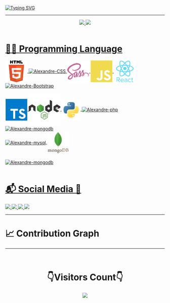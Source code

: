 
<link rel="stylesheet" href="https://cdn.jsdelivr.net/gh/devicons/devicon@v2.14.0/devicon.min.css">

[![Typing SVG](https://readme-typing-svg.herokuapp.com/?color=A9A9A9&size=35&center=true&vCenter=true&width=1000&lines=HELLO,+My+name+is+Alexandre+Novaes;I'm+22+years+old;I'm+from+Brazil;Graduated+Systems+Analysis+and+Development+;Be+Welcome!+:%29)](https://git.io/typing-svg)

<hr/>

<div align="center">
  <a href="https://github.com/alexandr30novaes">
  <img height="180em" src="https://github-readme-stats.vercel.app/api?username=alexandr30novaes&show_icons=true&theme=dark&include_all_commits=true&count_private=true"/>
  <img height="180em" src="https://github-readme-stats.vercel.app/api/top-langs/?username=alexandr30novaes&layout=compact&langs_count=7&theme=dark"/>
</div>
  
<div style="display: inline_block"><br>
  <h1> 👨‍💻 Programming Language </h1>
  <img align="center" alt="Alexandre-HTML" height="70" width="70" src="https://github.com/devicons/devicon/blob/master/icons/html5/html5-original-wordmark.svg">
  <img align="center" alt="Alexandre-CSS" height="70" width="70" src="https://cdn.jsdelivr.net/gh/devicons/devicon/icons/css3/css3-original-wordmark.svg">
  <img align="center" alt="Alexandre-SASS" height="70" width="70" src="https://github.com/devicons/devicon/blob/master/icons/sass/sass-original.svg">
  <img align="center" alt="Alexandre-Js" height="70" width="70"  src="https://raw.githubusercontent.com/devicons/devicon/master/icons/javascript/javascript-plain.svg">
  <img align="center" alt="Alexandre-React" height="70" width="70"  src="https://github.com/devicons/devicon/blob/master/icons/react/react-original-wordmark.svg">
  <img align="center" alt="Alexandre-Bootstrap" height="65" width="70" src="https://cdn.jsdelivr.net/gh/devicons/devicon/icons/bootstrap/bootstrap-original-wordmark.svg" />
  <br></br>
  
  <img align="center" alt="Alexandre-Ts" height="70" width="70" src="https://raw.githubusercontent.com/devicons/devicon/master/icons/typescript/typescript-plain.svg">
  <img align="center" alt="Alexandre-Nodejs" height="100" width="100" src="https://github.com/devicons/devicon/blob/master/icons/nodejs/nodejs-original-wordmark.svg">
  <img align="center" alt="Alexandre-Python" height="60" width="60" src="https://raw.githubusercontent.com/devicons/devicon/master/icons/python/python-original.svg">
  <img align="center" alt="Alexandre-php" height="70 width="70 src="https://cdn.jsdelivr.net/gh/devicons/devicon/icons/php/php-original.svg" />
  <img align="center" alt="Alexandre-mongodb" height="70" width="60" src= "https://cdn.jsdelivr.net/gh/devicons/devicon/icons/flutter/flutter-original.svg"
  <br></br>
  <img align="center" alt="Alexandre-mysql" height="70" width="70" src="https://cdn.jsdelivr.net/gh/devicons/devicon/icons/mysql/mysql-original-wordmark.svg" />
  <img align="center" alt="Alexandre-mongodb" height="70" width="70" src= "https://github.com/devicons/devicon/blob/master/icons/mongodb/mongodb-original-wordmark.svg" />
  <br></br>
  <img align="center" alt="Alexandre-mongodb" height="90" width="90" src= "https://cdn.jsdelivr.net/gh/devicons/devicon/icons/git/git-plain-wordmark.svg" />
  <br></br>
   <h1> 📬 Social Media 📍</h1>

   <a href = "mailto:ale.oliveira00@gmail.com"><img src="https://img.shields.io/badge/-Gmail-%23333?style=for-the-badge&logo=gmail&logoColor=white" target="_blank">
   </a>
   <a href="https://www.linkedin.com/in/alexandre-novaes-09b454213"><img src="https://img.shields.io/badge/LinkedIn-0077B5?style=for-the-badge&logo=linkedin&logoColor=white" target="_blank">
   </a>
   <a href="https://wa.me/5511994917685?text=Ol%C3%A1+Alexandre%21"><img src="https://img.shields.io/badge/WhatsApp-25D366?style=for-the-badge&logo=whatsapp&logoColor=white" target="_blank">
   </a>
   <a href="https://www.instagram.com/aleee_novaes/"><img src="https://img.shields.io/badge/Instagram-E4405F?style=for-the-badge&logo=instagram&logoColor=white" target="_blank"> 
   </a>
   
   <a href="https://img.shields.io/badge/PHP-777BB4?style=for-the-badge&logo=php&logoColor=white"></a>
  
 <hr/>
  
<h1>📈 Contribution Graph</h1>
                                                  

    


<hr/>

<div align="center">
  <br><p align="centre"><b><h1>👇Visitors Count👇</h1></b></p>  
<p align="center"><img align="center" src="https://profile-counter.glitch.me/{alexandr30novaes}/count.svg" /></p> 
<br>
</div>
 

